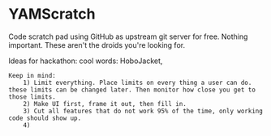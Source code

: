 YAMScratch
==========

Code scratch pad using GitHub as upstream git server for free. Nothing important. These aren't the droids you're looking for.


Ideas for hackathon:
	cool words: HoboJacket,

	Keep in mind:
		1) Limit everything. Place limits on every thing a user can do. these limits can be changed later. Then monitor how close you get to those limits.
		2) Make UI first, frame it out, then fill in.
		3) Cut all features that do not work 95% of the time, only working code should show up.
		4) 
